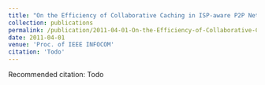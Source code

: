 ```yaml
---
title: "On the Efficiency of Collaborative Caching in ISP-aware P2P Networks"
collection: publications
permalink: /publication/2011-04-01-On-the-Efficiency-of-Collaborative-Caching-in-ISP-aware-P2P-Networks
date: 2011-04-01
venue: 'Proc. of IEEE INFOCOM'
citation: 'Todo'
---
```

Recommended citation: Todo